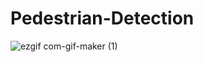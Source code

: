 # Pedestrian-Detection

![ezgif com-gif-maker (1)](https://user-images.githubusercontent.com/75041273/136671446-c381bcac-5640-4898-a05e-b52a40f9e5c4.gif)


